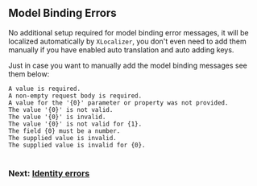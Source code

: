 ## Model Binding Errors
No additional setup required for model binding error messages, it will be localized automatically by `XLocalizer`, you don't even need to add them manually if you have enabled auto translation and auto adding keys.

Just in case you want to manually add the model binding messages see them below:
````
A value is required.
A non-empty request body is required.
A value for the '{0}' parameter or property was not provided.
The value '{0}' is not valid.
The value '{0}' is invalid.
The value '{0}' is not valid for {1}.
The field {0} must be a number.
The supplied value is invalid.
The supplied value is invalid for {0}.
````

#
### Next: [Identity errors][1]
#

[1]:../XLocalizer/identity-errors.md